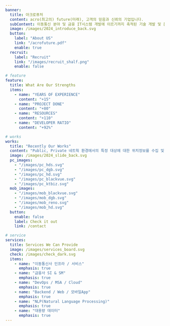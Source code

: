 ```yaml
---
banner:
  title: 아크로퓨처
  content: acro(최고의) future(미래), 고객의 믿음과 신뢰의 기업입니다.
  subContent: 이동통신 분야 및 금융 IT시스템 개발에 이르기까지 축적된 기술 개발 및 운영 know-how로 사람과 기술이 어우러진 기업이 되도록 노력 하겠습니다.
  image: /images/2024_introduce_back.svg
  button:
    label: "About US"
    link: "/acrofuture.pdf"
    enable: true
  recruit:
    label: "Recruit"
    link: "/images/recruit_shalf.png"
    enable: false

# feature
feature:
  title: What Are Our Strengths
  items:
    - name: "YEARS OF EXPERIENCE"
      content: "+15"
    - name: "PROJECT DONE"
      content: "+80"
    - name: "RESOURCES"
      content: "+110"
    - name: "DEVELOPER RATIO"
      content: "+92%"

# works
works:
  title: "Recently Our Works"
  content: "Public, Private 네트웍 환경에서의 특정 대상에 대한 위치정보를 수집 및 제공하고자 할 경우 LBS Solution을 이용하실 수 있습니다. 국가재난안전망사업에 도입된 솔루션은 성능과 안정성을 입증하였으며, 다양한 서비스환경을 고려한 Cross-platform을 지원하고 있습니다."
  image: /images/2024_slide_back.svg
  pc_images:
    - "/images/pc_hds.svg"
    - "/images/pc_dgb.svg"
    - "/images/pc_hd.svg"
    - "/images/pc_blackvue.svg"
    - "/images/pc_ktbiz.svg"
  mob_images:
    - "/images/mob_blackvue.svg"
    - "/images/mob_dgb.svg"
    - "/images/mob_reno.svg"
    - "/images/mob_hd.svg"
  button:
    enable: false
    label: Check it out
    link: /contact

# service
services:
  title: Services We Can Provide
  image: /images/services_board.svg
  check: /images/check_dark.svg
  items:
    - name: "이동통신사 인프라 / 서비스"
      emphasis: true
    - name: "금융사 SI & SM"
      emphasis: true
    - name: "DevOps / MSA / Cloud"
      emphasis: true
    - name: "Backend / Web / 모바일App"
      emphasis: true
    - name: "NLP(Natural Language Processing)"
      emphasis: true
    - name: "대용량 데이터"
      emphasis: true
---
```

